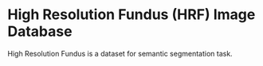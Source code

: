 # High Resolution Fundus (HRF) Image Database

High Resolution Fundus is a dataset for semantic segmentation task.